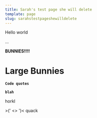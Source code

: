 ```yaml
---
title: Sarah's test page she will delete
template: page
slug: sarahstestpageshewilldelete
---
```

Hello world

...



**BUNNIES!!!!**

# **Large Bunnies**



**`Code quotes`**

**`blah`**

horkl

\>('  <> ')< quack
